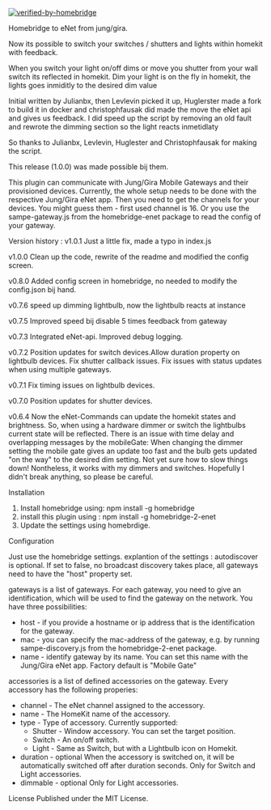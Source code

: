 [![verified-by-homebridge](https://badgen.net/badge/homebridge/verified/purple)](https://github.com/homebridge/homebridge/wiki/Verified-Plugins)


Homebridge to eNet from jung/gira.

Now its possible to switch your switches / shutters and lights within homekit with feedback.

When you switch your light on/off dims or move you shutter from your wall switch its reflected in homekit. Dim your light is on the fly in homekit, the lights goes inmiditly to the desired dim value

Initial written by Julianbx, then Levlevin picked it up, Huglerster made a fork to build it in docker and christophfausak did made the move the eNet api and gives us feedback. I did speed up the script by removing an old fault and rewrote the dimming section so the light reacts inmetidlaty

So thanks to Julianbx, Levlevin, Huglester and Christophfausak for making the script.

This release (1.0.0) was made possible bij them.

This plugin can communicate with Jung/Gira Mobile Gateways and their provisioned devices. Currently, the whole setup needs to be done with the respective Jung/Gira eNet app. Then you need to get the channels for your devices. You might guess them - first used channel is 16. Or you use the sampe-gateway.js from the homebridge-enet package to read the config of your gateway.

Version history :
v1.0.1
Just a little fix, made a typo in index.js

v1.0.0
Clean up the code, rewrite of the readme and modified the config screen.

v0.8.0
Added config screen in homebridge, no needed to modify the config.json bij hand.

v0.7.6
speed up dimming lightbulb, now the lightbulb reacts at instance

v0.7.5
Improved speed bij disable 5 times feedback from gateway

v0.7.3
Integrated eNet-api. Improved debug logging.

v0.7.2
Position updates for switch devices.Allow duration property on lightbulb devices. Fix shutter callback issues. Fix issues with status updates when using multiple gateways.

v0.7.1
Fix timing issues on lightbulb devices.

v0.7.0
Position updates for shutter devices.

v0.6.4
Now the eNet-Commands can update the homekit states and brightness. So, when using a hardware dimmer or switch the lightbulbs current state will be reflected. There is an issue with time delay and overlapping messages by the mobileGate: When changing the dimmer setting the mobile gate gives an update too fast and the bulb gets updated "on the way" to the desired dim setting. Not yet sure how to slow things down! Nontheless, it works with my dimmers and switches. Hopefully I didn't break anything, so please be careful.

Installation
1. Install homebridge using: npm install -g homebridge
2. install this plugin using : npm install -g homebridge-2-enet
3. Update the settings using homebrdige.

Configuration

Just use the homebridge settings. explantion of the settings :
autodiscover is optional. If set to false, no broadcast discovery takes place, all gateways need to have the "host" property set.

gateways is a list of gateways.
For each gateway, you need to give an identification, which will be used to find the gateway on the network. You have three possibilities:
* host - if you provide a hostname or ip address that is the identification for the gateway.
* mac - you can specify the mac-address of the gateway, e.g. by running sampe-discovery.js from the homebridge-2-enet package.
* name - identify gateway by its name. You can set this name with the Jung/Gira eNet app. Factory default is "Mobile Gate"

accessories is a list of defined accessories on the gateway. Every accessory has the following properies:
* channel - The eNet channel assigned to the accessory.
* name - The HomeKit name of the accessory.
* type - Type of accessory. Currently supported:
    * Shutter - Window accessory. You can set the target position.
    * Switch - An on/off switch.
    * Light - Same as Switch, but with a Lightbulb icon on Homekit.
* duration - optional When the accessory is switched on, it will be automatically switched off after duration seconds. Only for Switch and Light accessories.
* dimmable - optional Only for Light accessories.

License
Published under the MIT License.
